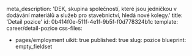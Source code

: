 meta_description: 'DEK, skupina společností, které jsou jedničkou v dodávání materiálů a služeb pro stavebnictví, hledá nové kolegy.'
title: 'Detail pozice'
id: 0b414f0e-511f-4e1f-9b5f-f0d778324b1c
template: career/detail-pozice
css-files:
  - pages/employment
uikit: true
published: true
slug: pozice
blueprint: empty_fieldset
